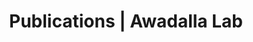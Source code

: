 ---
title: Publications | Awadalla Lab
permalink: /publications/
published: false
isPublic_b: true

publicationType_txt: journal
title_txt: "Prevalence, awareness, and management of CKD and cardiovascular risk factors in publicly funded health care."
pmid_ti: 24458079
publishDate_tdt: "2014-04-01T07:23:33.000Z"
journalTitle_txt: "Clinical journal of the American Society of Nephrology : CJASN"
volume_ti: 9
issue_ti: 4
doi_txt: "10.2215/CJN.06550613"
authors_list: 
  - author_txt: "Verhave JC"
  - author_txt: "Troyanov S"
  - author_txt: "Mongeau F"
  - author_txt: "Fradette L"
  - author_txt: "Bouchard J"
  - author_txt: "Awadalla P"
  - author_txt: "Madore F"
---